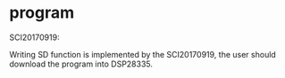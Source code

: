 # program

SCI20170919:

Writing SD function is implemented by the SCI20170919, the user should download the program into DSP28335.